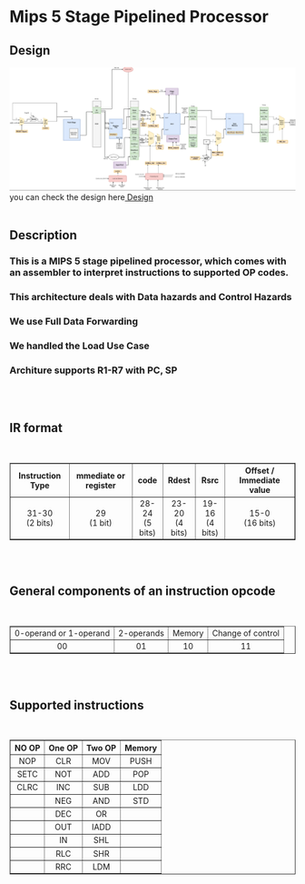 # Mips 5 Stage Pipelined Processor

## Design

<img src="arch_img.png" center>
you can check the design here<a href="Design.pdf"> Design</a>

<br>
<br>

## Description

### This is a MIPS 5 stage pipelined processor, which comes with an assembler to interpret instructions to supported OP codes.

### This architecture deals with Data hazards and Control Hazards

### We use Full Data Forwarding

### We handled the Load Use Case

### Architure supports R1-R7 with PC, SP

<br>
<br>

## IR format

<br>
<table border="1" style="text-align:center">
<tr>
<th  style="text-align:center">Instruction Type</th>
<th  style="text-align:center">mmediate or register</th>
<th  style="text-align:center">code</th>
<th  style="text-align:center">Rdest</th>
<th  style="text-align:center">Rsrc</th>
<th  style="text-align:center">Offset / Immediate value</th>
</tr>

<tr>
<td>31-30 <br> (2 bits)</td>
<td>29 <br> (1 bit)</td>
<td> 28-24 <br> (5 bits) </td>
<td>23-20 <br> (4 bits)</td>
<td> 19-16 <br> (4 bits) </td>
<td> 15-0 <br> (16 bits) </td>
</tr>
</table>

<br><br>

## General components of an instruction opcode

<br>
<table border="1" style="text-align:center">
<tr>
<td>0-operand or 1-operand </td>
<td>2-operands</td>
<td>Memory</td>
<td>Change of control</td>
</tr>

<tr>
<td>00</td>
<td>01</td>
<td>10</td>
<td>11</td>
</tr>
</table>

<br><br>

## Supported instructions

<br>

<table border="1" style="text-align:center;width:100%">
<tr style="text-align:center">
<th  style="text-align:center">NO OP</th>
<th  style="text-align:center">One OP</th>
<th  style="text-align:center">Two OP</th>
<th  style="text-align:center">Memory</th>
</tr>

<tr>
<td>NOP</td>
<td>CLR</td>
<td>MOV</td>
<td>PUSH</td>
</tr>

<tr>
<td>SETC</td>
<td>NOT</td>
<td>ADD</td>
<td>POP</td>
</tr>

<tr>
<td>CLRC</td>
<td>INC</td>
<td>SUB</td>
<td>LDD</td>
</tr>

<tr>
<td></td>
<td>NEG</td>
<td>AND</td>
<td>STD</td>
</tr>

<tr>
<td></td>
<td>DEC</td>
<td>OR</td>
<td></td>
</tr>

<tr>
<td></td>
<td>OUT</td>
<td>IADD</td>
<td></td>
</tr>

<tr>
<td></td>
<td>IN</td>
<td>SHL</td>
<td></td>
</tr>

<tr>
<td></td>
<td>RLC</td>
<td>SHR</td>
<td></td>
</tr>

<tr>
<td></td>
<td>RRC</td>
<td>LDM</td>
<td></td>
</tr>

</table>
